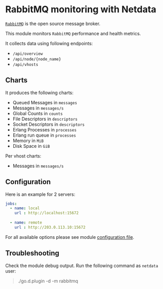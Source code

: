 # RabbitMQ monitoring with Netdata

[`RabbitMQ`](https://www.rabbitmq.com/) is the open source message broker.

This module  monitors `RabbitMQ` performance and health metrics.

It collects data using following endpoints:

-   `/api/overview`
-   `/api/node/{node_name}`
-   `/api/vhosts`

## Charts

It produces the following charts:

  - Queued Messages in `messages`
  - Messages in `messages/s`
  - Global Counts in `counts`
  - File Descriptors in `descriptors`
  - Socket Descriptors in `descriptors`
  - Erlang Processes in `processes`
  - Erlang run queue in `processes`
  - Memory in `MiB`
  - Disk Space in `GiB`

Per vhost charts:

  - Messages in `messages/s`

## Configuration

Here is an example for 2 servers:

```yaml
jobs:
  - name: local
    url : http://localhost:15672
      
  - name: remote
    url : http://203.0.113.10:15672

```
For all available options please see module [configuration file](https://github.com/netdata/go.d.plugin/blob/master/config/go.d/rabbitmq.conf).

## Troubleshooting

Check the module debug output. Run the following command as `netdata` user:

> ./go.d.plugin -d -m rabbitmq
